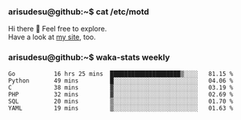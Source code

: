 ### arisudesu@github:~$ cat /etc/motd

Hi there 👋  Feel free to explore.  
Have a look at [my site](https://arisu.dev), too.

### arisudesu@github:~$ waka-stats weekly
<!--START_SECTION:waka-->

```text
Go           16 hrs 25 mins  ████████████████████▒░░░░   81.15 %
Python       49 mins         █░░░░░░░░░░░░░░░░░░░░░░░░   04.06 %
C            38 mins         ▓░░░░░░░░░░░░░░░░░░░░░░░░   03.19 %
PHP          32 mins         ▓░░░░░░░░░░░░░░░░░░░░░░░░   02.69 %
SQL          20 mins         ▒░░░░░░░░░░░░░░░░░░░░░░░░   01.70 %
YAML         19 mins         ▒░░░░░░░░░░░░░░░░░░░░░░░░   01.63 %
```

<!--END_SECTION:waka-->
